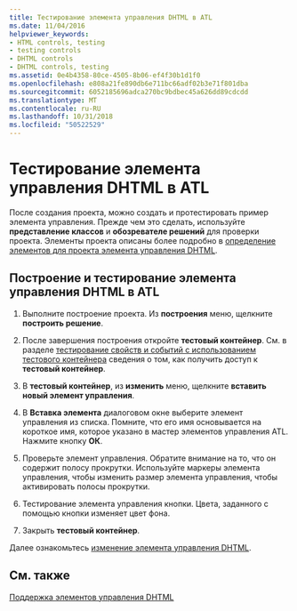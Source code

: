 ```yaml
---
title: Тестирование элемента управления DHTML в ATL
ms.date: 11/04/2016
helpviewer_keywords:
- HTML controls, testing
- testing controls
- DHTML controls
- DHTML controls, testing
ms.assetid: 0e4b4358-80ce-4505-8b06-ef4f30b1d1f0
ms.openlocfilehash: e808a21fe890db6e711bc66adf02b3e71f801dba
ms.sourcegitcommit: 6052185696adca270bc9bdbec45a626dd89cdcdd
ms.translationtype: MT
ms.contentlocale: ru-RU
ms.lasthandoff: 10/31/2018
ms.locfileid: "50522529"
---
```

# <a name="testing-the-atl-dhtml-control"></a>Тестирование элемента управления DHTML в ATL

После создания проекта, можно создать и протестировать пример элемента управления. Прежде чем это сделать, используйте **представление классов** и **обозревателе решений** для проверки проекта. Элементы проекта описаны более подробно в [определение элементов для проекта элемента управления DHTML](../atl/identifying-the-elements-of-the-dhtml-control-project.md).

## <a name="to-build-and-test-the-atl-dhtml-control"></a>Построение и тестирование элемента управления DHTML в ATL

1. Выполните построение проекта. Из **построения** меню, щелкните **построить решение**.

1. После завершения построения откройте **тестовый контейнер**. См. в разделе [тестирование свойств и событий с использованием тестового контейнера](../mfc/testing-properties-and-events-with-test-container.md) сведения о том, как получить доступ к **тестовый контейнер**.

1. В **тестовый контейнер**, из **изменить** меню, щелкните **вставить новый элемент управления**.

1. В **Вставка элемента** диалоговом окне выберите элемент управления из списка. Помните, что его имя основывается на короткое имя, которое указано в мастер элементов управления ATL. Нажмите кнопку **ОК**.

1. Проверьте элемент управления. Обратите внимание на то, что он содержит полосу прокрутки. Используйте маркеры элемента управления, чтобы изменить размер элемента управления, чтобы активировать полосы прокрутки.

1. Тестирование элемента управления кнопки. Цвета, заданного с помощью кнопки изменяет цвет фона.

1. Закрыть **тестовый контейнер**.

Далее ознакомьтесь [изменение элемента управления DHTML](../atl/modifying-the-atl-dhtml-control.md).

## <a name="see-also"></a>См. также

[Поддержка элементов управления DHTML](../atl/atl-support-for-dhtml-controls.md)
